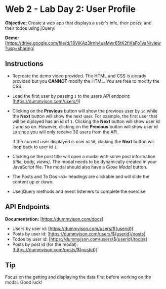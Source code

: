 # Web 2 - Lab Day 2: User Profile

**Objective:** Create a web app that displays a user's info, their posts, and their todos using jQuery.

**Demo:** [https://drive.google.com/file/d/18ViKAz3Irnh4uaMwr65tK2fiKaFo1yaN/view?usp=sharing]

## Instructions

- Recreate the demo video provided. The HTML and CSS is already provided but you **CANNOT** modify the HTML. You are free to modify the CSS.
- Load the first user by passing `1` to the users API endpoint: [https://dummyjson.com/users/1]
- Clicking on the **Previous** button will show the previous user by `id` while the **Next** button will show the next user. For example, the first user that will be diplayed has an id of `1`. Clicking the **Next** button will show user id `2` and so on. However, clicking on the **Previous** button will show user id `30` since you will only receive 30 users from the API.

  If the current user displayed is user id `30`, clicking the **Next** button will loop back to user id `1`.
- Clicking on the post title will open a modal with some post information *(title, body, views)*. The modal needs to be dynamically created in your JavaScript file. The modal should also have a *Close Modal* button.
- The Posts and To Dos `<h3>` headings are clickable and will slide the content up or down.
- Use jQuery methods and event listeners to complete the exercise

## API Endpoints

**Documentation:** [https://dummyjson.com/docs]

- Users by user id: [https://dummyjson.com/users/${userid}]
- Posts by user id: [https://dummyjson.com/users/${userid}/posts]
- Todos by user id: [https://dummyjson.com/users/${userid}/todos]
- Posts by post id (for the modal): [https://dummyjson.com/posts/${postid}]

## Tip

Focus on the getting and displaying the data first before working on the modal. Good luck!
